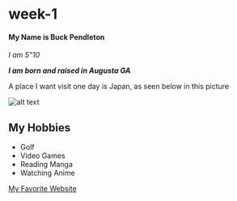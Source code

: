 # week-1
#### My Name is Buck Pendleton

_I am 5"10_

**_I am born and raised in Augusta GA_**

A place I want visit one day is Japan, as seen below in this picture

![alt text](https://en.bcdn.biz/images/emails_source/640cc0bf-156d-4cce-88b0-294c9be4893a.jpg)

## My Hobbies
* Golf
* Video Games
* Reading Manga
* Watching Anime


[My Favorite Website](https://www.twitch.tv/)

